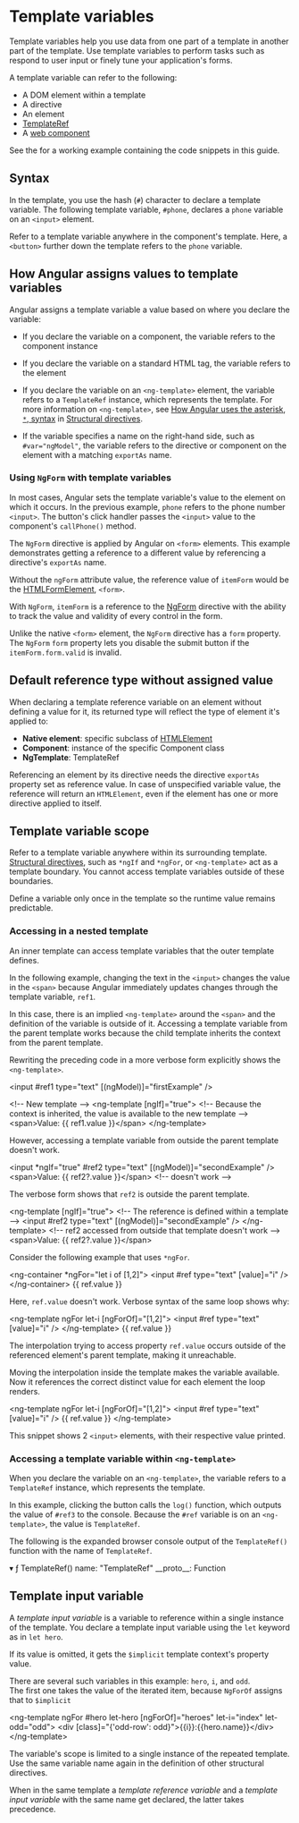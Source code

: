 # Template variables

Template variables help you use data from one part of a template in another part of the template.
Use template variables to perform tasks such as respond to user input or finely tune your application's forms.

A template variable can refer to the following:

*   A DOM element within a template
*   A directive
*   An element
*   [TemplateRef](api/core/TemplateRef)
*   A [web component](https://developer.mozilla.org/docs/Web/Web_Components "MDN: Web Components")

<div class="alert is-helpful">

See the <live-example></live-example> for a working example containing the code snippets in this guide.

</div>

## Syntax

In the template, you use the hash \(`#`\) character to declare a template variable.
The following template variable, `#phone`, declares a `phone` variable on an `<input>` element.

<code-example header="src/app/app.component.html" path="template-reference-variables/src/app/app.component.html" region="ref-var"></code-example>

Refer to a template variable anywhere in the component's template.
Here, a `<button>` further down the template refers to the `phone` variable.

<code-example header="src/app/app.component.html" path="template-reference-variables/src/app/app.component.html" region="ref-phone"></code-example>

## How Angular assigns values to template variables

Angular assigns a template variable a value based on where you declare the variable:

*   If you declare the variable on a component, the variable refers to the component instance
*   If you declare the variable on a standard HTML tag, the variable refers to the element
*   If you declare the variable on an `<ng-template>` element, the variable refers to a `TemplateRef` instance, which represents the template.
    For more information on `<ng-template>`, see [How Angular uses the asterisk, `*`, syntax](guide/structural-directives#asterisk) in [Structural directives](guide/structural-directives).

*   If the variable specifies a name on the right-hand side, such as `#var="ngModel"`, the variable refers to the directive or component on the element with a matching `exportAs` name.
    <!--todo: What does the second half of this mean?^^ Can we explain this more fully? Could I see a working example? -kw -->

### Using `NgForm` with template variables

In most cases, Angular sets the template variable's value to the element on which it occurs.
In the previous example, `phone` refers to the phone number `<input>`.
The button's click handler passes the `<input>` value to the component's `callPhone()` method.

The `NgForm` directive is applied by Angular on `<form>` elements. This example demonstrates getting a reference to a different value by referencing a directive's `exportAs` name.

<code-example header="src/app/hero-form.component.html" path="template-reference-variables/src/app/app.component.html" region="ngForm"></code-example>

Without the `ngForm` attribute value, the reference value of `itemForm` would be
the [HTMLFormElement](https://developer.mozilla.org/en-US/docs/Web/API/HTMLFormElement), `<form>`.

With `NgForm`, `itemForm` is a reference to the [NgForm](api/forms/NgForm "API: NgForm") directive with the ability to track the value and validity of every control in the form.

Unlike the native `<form>` element, the `NgForm` directive has a `form` property.
The `NgForm` `form` property lets you disable the submit button if the `itemForm.form.valid` is invalid.

## Default reference type without assigned value

When declaring a template reference variable on an element without defining a value for it, its returned type will reflect the type of element it's applied to:

- **Native element**: specific subclass of [HTMLElement](https://developer.mozilla.org/en-US/docs/Web/API/HTMLElement)
- **Component**: instance of the specific Component class
- **NgTemplate**: TemplateRef

Referencing an element by its directive needs the directive `exportAs` property set as reference value.
In case of unspecified variable value, the reference will return an `HTMLElement`, even if the element has one or more directive applied to itself.

## Template variable scope

Refer to a template variable anywhere within its surrounding template.
[Structural directives](guide/built-in-directives), such as `*ngIf` and `*ngFor`, or `<ng-template>` act as a template boundary.
You cannot access template variables outside of these boundaries.

<div class="alert is-helpful">

Define a variable only once in the template so the runtime value remains predictable.

</div>

### Accessing in a nested template

An inner template can access template variables that the outer template defines.

In the following example, changing the text in the `<input>` changes the value in the `<span>` because Angular immediately updates changes through the template variable, `ref1`.

<code-example header="src/app/app.component.html" path="template-reference-variables/src/app/app.component.html" region="template-ref-vars-scope1"></code-example>

In this case, there is an implied `<ng-template>` around the `<span>` and the definition of the variable is outside of it.
Accessing a template variable from the parent template works because the child template inherits the context from the parent template.

Rewriting the preceding code in a more verbose form explicitly shows the `<ng-template>`.

<code-example format="html" language="html">

&lt;input #ref1 type="text" [(ngModel)]="firstExample" /&gt;

&lt;!-- New template --&gt;
&lt;ng-template [ngIf]="true"&gt;
  &lt;!-- Because the context is inherited, the value is available to the new template --&gt;
  &lt;span&gt;Value: {{ ref1.value }}&lt;/span&gt;
&lt;/ng-template&gt;

</code-example>

However, accessing a template variable from outside the parent template doesn't work.

<code-example format="html" language="html">

&lt;input *ngIf="true" #ref2 type="text" [(ngModel)]="secondExample" /&gt;
&lt;span&gt;Value: {{ ref2?.value }}&lt;/span&gt; &lt;!-- doesn't work --&gt;

</code-example>

The verbose form shows that `ref2` is outside the parent template.

<code-example format="html" language="html">

&lt;ng-template [ngIf]="true"&gt;
  &lt;!-- The reference is defined within a template --&gt;
  &lt;input #ref2 type="text" [(ngModel)]="secondExample" /&gt;
&lt;/ng-template&gt;
&lt;!-- ref2 accessed from outside that template doesn't work --&gt;
&lt;span&gt;Value: {{ ref2?.value }}&lt;/span&gt;

</code-example>

Consider the following example that uses `*ngFor`.

<code-example format="html" language="html">

&lt;ng-container *ngFor="let i of [1,2]"&gt;
  &lt;input #ref type="text" [value]="i" /&gt;
&lt;/ng-container&gt;
{{ ref.value }}

</code-example>

Here, `ref.value` doesn't work.
Verbose syntax of the same loop shows why:

<code-example format="html" language="html">
  
&lt;ng-template ngFor let-i [ngForOf]="[1,2]"&gt;
  &lt;input #ref type="text" [value]="i" /&gt;
&lt;/ng-template&gt;
{{ ref.value }}

</code-example>

The interpolation trying to access property `ref.value` occurs outside of the referenced element's parent template, making it unreachable.

Moving the interpolation inside the template makes the variable available. Now it references the correct distinct value for each element the loop renders.

<code-example format="html" language="html">
  
&lt;ng-template ngFor let-i [ngForOf]="[1,2]"&gt;
  &lt;input #ref type="text" [value]="i" /&gt;
  {{ ref.value }}
&lt;/ng-template&gt;

</code-example>

This snippet shows 2 `<input>` elements, with their respective value printed.

### Accessing a template variable within `<ng-template>`

When you declare the variable on an `<ng-template>`, the variable refers to a `TemplateRef` instance, which represents the template.

<code-example header="src/app/app.component.html" path="template-reference-variables/src/app/app.component.html" region="template-ref"></code-example>

In this example, clicking the button calls the `log()` function, which outputs the value of `#ref3` to the console.
Because the `#ref` variable is on an `<ng-template>`, the value is `TemplateRef`.

The following is the expanded browser console output of the `TemplateRef()` function with the name of `TemplateRef`.

<code-example format="shell" language="shell">

&blacktriangledown; ƒ TemplateRef()
name: "TemplateRef"
&lowbar;&lowbar;proto&lowbar;&lowbar;: Function

</code-example>

<a id="template-input-variable"></a>
<a id="template-input-variables"></a>

## Template input variable

A *template input variable* is a variable to reference within a single instance of the template.
You declare a template input variable using the `let` keyword as in `let hero`.

If its value is omitted, it gets the `$implicit` template context's property value.

There are several such variables in this example: `hero`, `i`, and `odd`.  
The first one takes the value of the iterated item, because `NgForOf` assigns that to `$implicit`

<code-example format="html" language="html">
  
&lt;ng-template ngFor #hero let-hero [ngForOf]="heroes" let-i="index" let-odd="odd"&gt;
  &lt;div [class]="{'odd-row': odd}"&gt;{{i}}:{{hero.name}}&lt;/div&gt;
&lt;/ng-template&gt;

</code-example>

The variable's scope is limited to a single instance of the repeated template.
Use the same variable name again in the definition of other structural directives.

When in the same template a _template reference variable_ and a _template input variable_ with the same name get declared, the latter takes precedence.
